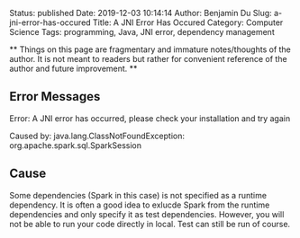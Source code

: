 Status: published
Date: 2019-12-03 10:14:14
Author: Benjamin Du
Slug: a-jni-error-has-occured
Title: A JNI Error Has Occured
Category: Computer Science
Tags: programming, Java, JNI error, dependency management

**
Things on this page are fragmentary and immature notes/thoughts of the author.
It is not meant to readers but rather for convenient reference of the author and future improvement.
**

## Error Messages

Error: A JNI error has occurred, please check your installation and try again 

Caused by: java.lang.ClassNotFoundException: org.apache.spark.sql.SparkSession


## Cause

Some dependencies (Spark in this case) is not specified as a runtime dependency.
It is often a good idea to exlucde Spark from the runtime dependencies
and only specify it as test dependencies.
However, 
you will not be able to run your code directly in local.
Test can still be run of course.
